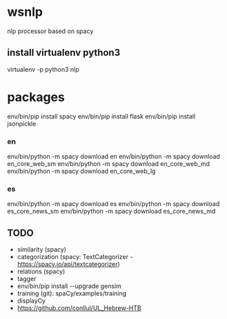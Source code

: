 # wsnlp
nlp processor based on spacy

## install virtualenv python3
virtualenv -p python3 nlp

# packages
env/bin/pip install spacy
env/bin/pip install flask
env/bin/pip install jsonpickle

### en
env/bin/python -m spacy download en
env/bin/python -m spacy download en_core_web_sm
env/bin/python -m spacy download en_core_web_md
env/bin/python -m spacy download en_core_web_lg

### es
env/bin/python -m spacy download es
env/bin/python -m spacy download es_core_news_sm
env/bin/python -m spacy download es_core_news_md

## TODO
- similarity (spacy)
- categorization (spacy: TextCategorizer - https://spacy.io/api/textcategorizer)
- relations (spacy)
- tagger
- env/bin/pip install --upgrade gensim
- training (git): spaCy/examples/training
- displayCy
- https://github.com/conllul/UL_Hebrew-HTB
